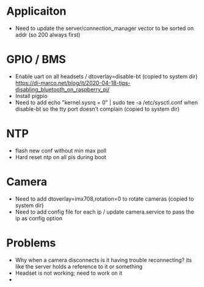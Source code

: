 
# Applicaiton

- Need to update the server/connection_manager vector to be sorted on addr (so 200 always first)

# GPIO / BMS
- Enable uart on all headsets / dtoverlay=disable-bt (copied to system dir)
   https://di-marco.net/blog/it/2020-04-18-tips-disabling_bluetooth_on_raspberry_pi/
- Install pigpio 
- Need to add  echo "kernel.sysrq = 0" | sudo tee -a /etc/sysctl.conf when disable-bt so the tty port doesn’t complain (copied to system dir)

# NTP
- flash new conf without min max poll
- Hard reset ntp on all pis during boot

# Camera
- Need to add dtoverlay=imx708,rotation=0 to rotate cameras (copied to system dir)
- Need to add config file for each ip / update camera.service to pass the ip as config option

# Problems
- Why when a camera disconnects is it having trouble reconnecting? its like the server
   holds a reference to it or something
- Headset is not working; need to work on it
- 